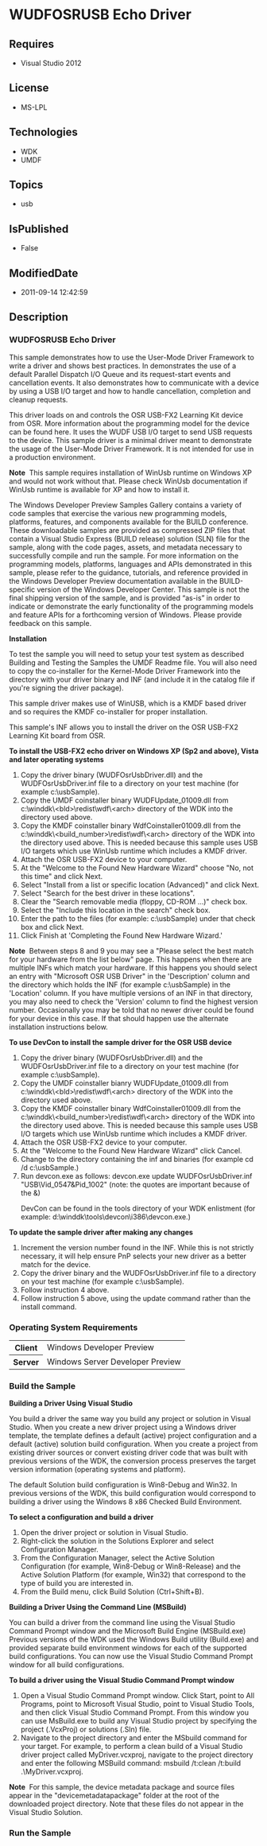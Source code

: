 # WUDFOSRUSB Echo Driver
## Requires
* Visual Studio 2012
## License
* MS-LPL
## Technologies
* WDK
* UMDF
## Topics
* usb
## IsPublished
* False
## ModifiedDate
* 2011-09-14 12:42:59
## Description

<h3>WUDFOSRUSB Echo Driver</h3>
<p>This sample demonstrates how to use the User-Mode Driver Framework to write a driver and shows best practices. In demonstrates the use of a default Parallel Dispatch I/O Queue and its request-start events and cancellation events. It also demonstrates how
 to communicate with a device by using a USB I/O target and how to handle cancellation, completion and cleanup requests.
</p>
<p>This driver loads on and controls the OSR USB-FX2 Learning Kit device from OSR. More information about the programming model for the device can be found here. It uses the WUDF USB I/O target to send USB requests to the device. This sample driver is a minimal
 driver meant to demonstrate the usage of the User-Mode Driver Framework. It is not intended for use in a production environment.
</p>
<p class="note"><b>Note</b>&nbsp;&nbsp;This sample requires installation of WinUsb runtime on Windows XP and would not work without that. Please check WinUsb documentation if WinUsb runtime is available for XP and how to install it.
</p>
<p></p>
<p>The Windows Developer Preview Samples Gallery contains a variety of code samples that exercise the various new programming models, platforms, features, and components available for the BUILD conference. These downloadable samples are provided as compressed
 ZIP files that contain a Visual Studio Express (BUILD release) solution (SLN) file for the sample, along with the code pages, assets, and metadata necessary to successfully compile and run the sample. For more information on the programming models, platforms,
 languages and APIs demonstrated in this sample, please refer to the guidance, tutorials, and reference provided in the Windows Developer Preview documentation available in the BUILD-specific version of the Windows Developer Center. This sample is not the final
 shipping version of the sample, and is provided “as-is” in order to indicate or demonstrate the early functionality of the programming models and feature APIs for a forthcoming version of Windows. Please provide feedback on this sample.
</p>
<p><b>Installation</b></p>
<p>To test the sample you will need to setup your test system as described Building and Testing the Samples the UMDF Readme file. You will also need to copy the co-installer for the Kernel-Mode Driver Framework into the directory with your driver binary and
 INF (and include it in the catalog file if you're signing the driver package). </p>
<p>This sample driver makes use of WinUSB, which is a KMDF based driver and so requires the KMDF co-installer for proper installation.
</p>
<p>This sample's INF allows you to install the driver on the OSR USB-FX2 Learning Kit board from OSR.
</p>
<p class="proch"><b>To install the USB-FX2 echo driver on Windows XP (Sp2 and above), Vista and later operating systems</b></p>
<ol>
<li>Copy the driver binary (WUDFOsrUsbDriver.dll) and the WUDFOsrUsbDriver.inf file to a directory on your test machine (for example c:\usbSample).
</li><li>Copy the UMDF coinstaller binary WUDFUpdate_01009.dll from c:\winddk\&lt;bld&gt;\redist\wdf\&lt;arch&gt; directory of the WDK into the directory used above.
</li><li>Copy the KMDF coinstaller binary WdfCoinstaller01009.dll from the c:\winddk\&lt;build_number&gt;\redist\wdf\&lt;arch&gt; directory of the WDK into the directory used above. This is needed because this sample uses USB I/O targets which use WinUsb runtime
 which includes a KMDF driver. </li><li>Attach the OSR USB-FX2 device to your computer. </li><li>At the &quot;Welcome to the Found New Hardware Wizard&quot; choose &quot;No, not this time&quot; and click Next.
</li><li>Select &quot;Install from a list or specific location (Advanced)&quot; and click Next. </li><li>Select &quot;Search for the best driver in these locations&quot;. </li><li>Clear the &quot;Search removable media (floppy, CD-ROM ...)&quot; check box. </li><li>Select the &quot;Include this location in the search&quot; check box. </li><li>Enter the path to the files (for example: c:\usbSample) under that check box and click Next.
</li><li>Click Finish at 'Completing the Found New Hardware Wizard.' </li></ol>
<p class="note"><b>Note</b>&nbsp;&nbsp;Between steps 8 and 9 you may see a &quot;Please select the best match for your hardware from the list below&quot; page. This happens when there are multiple INFs which match your hardware. If this happens you should select an entry with
 &quot;Microsoft OSR USB Driver&quot; in the 'Description' column and the directory which holds the INF (for example c:\usbSample) in the 'Location' column. If you have multiple versions of an INF in that directory, you may also need to check the 'Version' column to
 find the highest version number. Occasionally you may be told that no newer driver could be found for your device in this case. If that should happen use the alternate installation instructions below.
</p>
<p></p>
<p class="proch"><b>To use DevCon to install the sample driver for the OSR USB device</b></p>
<ol>
<li>Copy the driver binary (WUDFOsrUsbDriver.dll) and the WUDFOsrUsbDriver.inf file to a directory on your test machine (for example c:\usbSample).
</li><li>Copy the UMDF coinstaller bianry WUDFUpdate_01009.dll from c:\winddk\&lt;bld&gt;\redist\wdf\&lt;arch&gt; directory of the WDK into the directory used above.
</li><li>Copy the KMDF coinstaller binary WdfCoinstaller01009.dll from the c:\winddk\&lt;build_number&gt;\redist\wdf\&lt;arch&gt; directory of the WDK into the directory used above. This is needed because this sample uses USB I/O targets which use WinUsb runtime
 which includes a KMDF driver. </li><li>Attach the OSR USB-FX2 device to your computer. </li><li>At the &quot;Welcome to the Found New Hardware Wizard&quot; click Cancel. </li><li>Change to the directory containing the inf and binaries (for example cd /d c:\usbSample.)
</li><li>Run devcon.exe as follows: devcon.exe update WUDFOsrUsbDriver.inf &quot;USB\Vid_0547&amp;Pid_1002&quot; (note: the quotes are important because of the &amp;)
<p>DevCon can be found in the tools directory of your WDK enlistment (for example: d:\winddk\tools\devcon\i386\devcon.exe.)
</p>
</li></ol>
<p class="proch"><b>To update the sample driver after making any changes</b></p>
<ol>
<li>Increment the version number found in the INF. While this is not strictly necessary, it will help ensure PnP selects your new driver as a better match for the device.
</li><li>Copy the driver binary and the WUDFOsrUsbDriver.inf file to a directory on your test machine (for example c:\usbSample).
</li><li>Follow instruction 4 above. </li><li>Follow instruction 5 above, using the update command rather than the install command.
</li></ol>
<h3>Operating System Requirements</h3>
<table>
<tbody>
<tr>
<th>Client</th>
<td><dt>Windows Developer Preview </dt></td>
</tr>
<tr>
<th>Server</th>
<td><dt>Windows Server Developer Preview </dt></td>
</tr>
</tbody>
</table>
<h3>Build the Sample</h3>
<p><b>Building a Driver Using Visual Studio</b></p>
<p>You build a driver the same way you build any project or solution in Visual Studio. When you create a new driver project using a Windows driver template, the template defines a default (active) project configuration and a default (active) solution build
 configuration. When you create a project from existing driver sources or convert existing driver code that was built with previous versions of the WDK, the conversion process preserves the target version information (operating systems and platform).
</p>
<p>The default Solution build configuration is Win8-Debug and Win32. In previous versions of the WDK, this build configuration would correspond to building a driver using the Windows 8 x86 Checked Build Environment.</p>
<p class="proch"><b>To select a configuration and build a driver</b></p>
<ol>
<li>Open the driver project or solution in Visual Studio. </li><li>Right-click the solution in the Solutions Explorer and select Configuration Manager.
</li><li>From the Configuration Manager, select the Active Solution Configuration (for example, Win8-Debug or Win8-Release) and the Active Solution Platform (for example, Win32) that correspond to the type of build you are interested in.
</li><li>From the Build menu, click Build Solution (Ctrl&#43;Shift&#43;B). </li></ol>
<p><b>Building a Driver Using the Command Line (MSBuild)</b></p>
<p>You can build a driver from the command line using the Visual Studio Command Prompt window and the Microsoft Build Engine (MSBuild.exe) Previous versions of the WDK used the Windows Build utility (Build.exe) and provided separate build environment windows
 for each of the supported build configurations. You can now use the Visual Studio Command Prompt window for all build configurations.
</p>
<p class="proch"><b>To build a driver using the Visual Studio Command Prompt window</b></p>
<ol>
<li>Open a Visual Studio Command Prompt window. Click Start, point to All Programs, point to Microsoft Visual Studio, point to Visual Studio Tools, and then click Visual Studio Command Prompt. From this window you can use MsBuild.exe to build any Visual Studio
 project by specifying the project (.VcxProj) or solutions (.Sln) file. </li><li>Navigate to the project directory and enter the MSbuild command for your target. For example, to perform a clean build of a Visual Studio driver project called MyDriver.vcxproj, navigate to the project directory and enter the following MSBuild command:
 msbuild /t:clean /t:build .\MyDriver.vcxproj. </li></ol>
<p></p>
<p class="note"><b>Note</b>&nbsp;&nbsp;For this sample, the device metadata package and source files appear in the &quot;devicemetadatapackage&quot; folder at the root of the downloaded project directory. Note that these files do not appear in the Visual Studio Solution.</p>
<p></p>
<h3>Run the Sample</h3>

